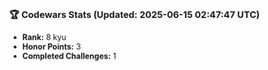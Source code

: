 ### 🏆 Codewars Stats (Updated: 2025-06-15 02:47:47 UTC)

- **Rank:** 8 kyu
- **Honor Points:** 3
- **Completed Challenges:** 1
